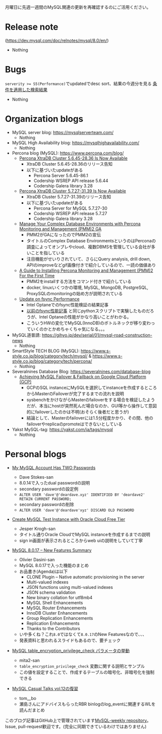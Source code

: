 月曜日に先週一週間のMySQL関連の更新を再確認するのにご活用ください。
# Release note
(https://dev.mysql.com/doc/relnotes/mysql/8.0/en/)

- Nothing

# Bugs
`serverity >= S5(Performance)`でupdatedでdesc sort、結果の今週分を見る
[条件を適用した検索結果](https://bugs.mysql.com/search.php?cmd=display&status=All&severity=-5&os=5&bug_age=0&order_by=mtime&direction=ASC&limit=30&mine=0&reorder_by=mtime)

- Nothing

# Organization blogs
- MySQL server blog: https://mysqlserverteam.com/
  - Nothing
- MySQL High Availability blog: https://mysqlhighavailability.com/
  - Nothing
- Percona blog (MySQL): https://www.percona.com/blog/
  - [Percona XtraDB Cluster 5.6.45-28.36 Is Now Available](https://www.percona.com/blog/2019/09/17/percona-xtradb-cluster-5-6-45-28-36-is-now-available/)
    - XtraDB Cluster 5.6.45-28.36のリリース告知
    - 以下に基づいたupdateがある
      - Percona Server 5.6.45-86.1
      - Codership WSREP API release 5.6.44
      - Codership Galera library 3.28
  - [Percona XtraDB Cluster 5.7.27-31.39 Is Now Available](https://www.percona.com/blog/2019/09/18/percona-xtradb-cluster-5-7-27-31-39-is-now-available/)
    - XtraDB Cluster 5.7.27-31.39のリリース告知
    - 以下に基づいたupdateがある
      - Percona Server for MySQL 5.7.27-30
      - Codership WSREP API release 5.7.27
      - Codership Galera library 3.28
  - [Manage Your Complex Database Environments with Percona Monitoring and Management (PMM)2 GA](https://www.percona.com/blog/2019/09/19/percona-monitoring-and-management-pmm-2-ga-is-now-available/)
    - PMM2がGAになったのでPMM2の宣伝
    - タイトルのComplex Database EnvironmentsというのはPerconaの調査によってオンプレやcloud、複数DBMSを管理している会社が多いことを指している
    - 注目機能がせいりされていて、さらにQuery analysis, drill down, APIのimproveなどgif画像付きで紹介しているので、一読の価値あり
  - [A Guide to Installing Percona Monitoring and Management (PMM)2 For the First Time](https://www.percona.com/blog/2019/09/19/installing-percona-monitoring-and-management-pmm-2-for-the-first-time/)
    - PMM2をinstallする方法をコマンド付きで紹介している
    - docker, linuxいくつかの環境, MySQL, MongoDB, PostgreSQL, ProxySQLのmonitoringの始め方が説明されている
  - [Update on fsync Performance](https://www.percona.com/blog/2019/09/19/update-on-fsync-performance/)
    - Intel Optaneでのfsync性能検証の結果記事
    - [以前のfsync性能記事](https://www.percona.com/blog/2018/02/08/fsync-performance-storage-devices/) と同じpythonスクリプトで実験したものだろうが、Intel Optaneの性能がかなり高いことがわかる。
    - こういうHWの変化でMySQL(InnoDB)のボトルネックが移り変わっていくのかとかめちゃくちゃ気になる。。。
- MySQL道普請: https://gihyo.jp/dev/serial/01/mysql-road-construction-news
  - Nothing
- SmartStyle TECH BLOG (MySQL): https://www.s-style.co.jp/blog/category/tech/mysql/ & https://www.s-style.co.jp/blog/category/tech/percona/
  - Nothing
- Severalnines Database Blog: https://severalnines.com/database-blog
  - [Achieving MySQL Failover & Failback on Google Cloud Platform (GCP)](https://severalnines.com/database-blog/achieving-mysql-failover-failback-google-cloud-platform-gcp)
    - GCPのSQL instanceにMySQLを選択してinstanceを作成するところからMasterのFailoverが完了するまでの流れを説明
    - sysbenchをかけながらMasterのfailoverをする場合を検証したようだが、本当にhostが突然死んだ場合なのか、GUI等から操作して意図的にfailoverしたのかは不明(おそらく後者だと思うが)
    - 結論として、Masterのfailoverには1.5分程度かかり、その間、他のfailoverやreplicaのpromoteはできないとしている
- Yakst MySQL-tag: https://yakst.com/ja/tags/mysql
  - Nothing



# Personal blogs
- [My MySQL Account Has TWO Passwords](https://elephantdolphin.blogspot.com/2019/09/my-mysql-account-has-two-passwords.html)
  - Dave Stokes-san
  - 8.0.14で入ったdual passwordの説明
  - secondary passwordの設定例
  - `ALTER USER 'dave'@'deardave.xyz' IDENTIFIED BY 'deardave2' RETAIN CURRENT PASSWORD;`
  - secondary passwordの削除
  - `ALTER USER 'dave'@'deardave'xyz' DISCARD OLD PASSWORD`
- [Create MySQL Test Instance with Oracle Cloud Free Tier](https://mysql.wisborg.dk/2019/09/18/create-mysql-test-instance-with-oracle-cloud-free-tier/)
  - Jesper Krogh-san
  - タイトル通りOracle CloudでMySQL instanceを作成するまでの説明
  - sign in画面が表示されるところからweb uiの説明をしていて丁寧
- [MySQL 8.0.17 – New Features Summary](http://dasini.net/blog/en/)
  - Olivier Dasini-san
  - MySQL 8.0.17で入った機能のまとめ
  - お品書き(Agenda)は以下
    - CLONE Plugin – Native automatic provisioning in the server
    - Multi-valued indexes
    - JSON functions using multi-valued indexes
    - JSON schema validation
    - New binary collation for utf8mb4
    - MySQL Shell Enhancements
    - MySQL Router Enhancements
    - InnoDB Cluster Enhancements
    - Group Replication Enhancements
    - Replication Enhancements
    - Thanks to the Contributors
  - いや多くね？これ`8.0`ではなくて`8.0.17`のNew Featuresなので、、、
  - 発表資料と思われるスライドもあるので、要チェック

- [MySQL table_encryption_privilege_check パラメータの挙動](http://mita2db.blogspot.com/2019/09/mysql-tableencryptionprivilegecheck.html)
  - mita2-san
  - `table_encryption_privilege_check` 変数に関する説明とサンプル
  - この値を設定することで、作成するテーブルの暗号化、非暗号化を強制できる
- [MySQL Casual Talks vol.12の復習](https://tombo2.hatenablog.com/entry/2019/09/22/233942)
  - tom__bo
  - 瀬島さんにアドバイスもらったRBR binlogのlog_eventに関連するWLを読んだまとめ


このブログ記事はGitHub上で管理されています[MySQL-weekly repository](https://github.com/tom--bo/MySQL-weekly)。Issue, pull-request歓迎です。(完全に同期できているわけではありません)
